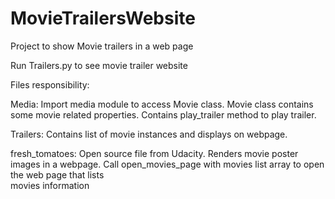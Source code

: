 # MovieTrailersWebsite
Project to show Movie trailers in a web page

Run Trailers.py to see movie trailer website

Files responsibility:

Media: Import media module to access Movie class. Movie class contains some movie related properties. Contains play_trailer method to play trailer.

Trailers: Contains list of movie instances and displays on webpage.

fresh_tomatoes: Open source file from Udacity. Renders movie poster images in a webpage. 
                           Call open_movies_page with movies list array to open the web page that lists   
                            movies information
 
